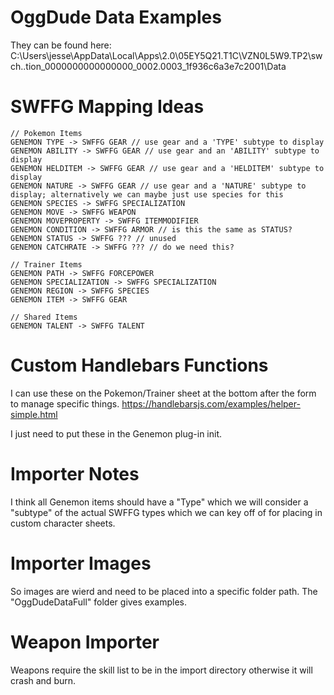 # OggDude Data Examples
They can be found here:
C:\Users\jesse\AppData\Local\Apps\2.0\05EY5Q21.T1C\VZN0L5W9.TP2\swch..tion_0000000000000000_0002.0003_1f936c6a3e7c2001\Data

# SWFFG Mapping Ideas
```
// Pokemon Items
GENEMON TYPE -> SWFFG GEAR // use gear and a 'TYPE' subtype to display
GENEMON ABILITY -> SWFFG GEAR // use gear and an 'ABILITY' subtype to display
GENEMON HELDITEM -> SWFFG GEAR // use gear and a 'HELDITEM' subtype to display
GENEMON NATURE -> SWFFG GEAR // use gear and a 'NATURE' subtype to display; alternatively we can maybe just use species for this
GENEMON SPECIES -> SWFFG SPECIALIZATION
GENEMON MOVE -> SWFFG WEAPON
GENEMON MOVEPROPERTY -> SWFFG ITEMMODIFIER
GENEMON CONDITION -> SWFFG ARMOR // is this the same as STATUS?
GENEMON STATUS -> SWFFG ??? // unused
GENEMON CATCHRATE -> SWFFG ??? // do we need this?

// Trainer Items
GENEMON PATH -> SWFFG FORCEPOWER
GENEMON SPECIALIZATION -> SWFFG SPECIALIZATION
GENEMON REGION -> SWFFG SPECIES
GENEMON ITEM -> SWFFG GEAR

// Shared Items
GENEMON TALENT -> SWFFG TALENT
```

# Custom Handlebars Functions
I can use these on the Pokemon/Trainer sheet at the bottom after the form to manage specific things.
https://handlebarsjs.com/examples/helper-simple.html

I just need to put these in the Genemon plug-in init.

# Importer Notes
I think all Genemon items should have a "Type" which we will consider a "subtype" of the 
actual SWFFG types which we can key off of for placing in custom character sheets.

# Importer Images
So images are wierd and need to be placed into a specific folder path. The "OggDudeDataFull" folder gives examples.

# Weapon Importer
Weapons require the skill list to be in the import directory otherwise it will crash and burn.

